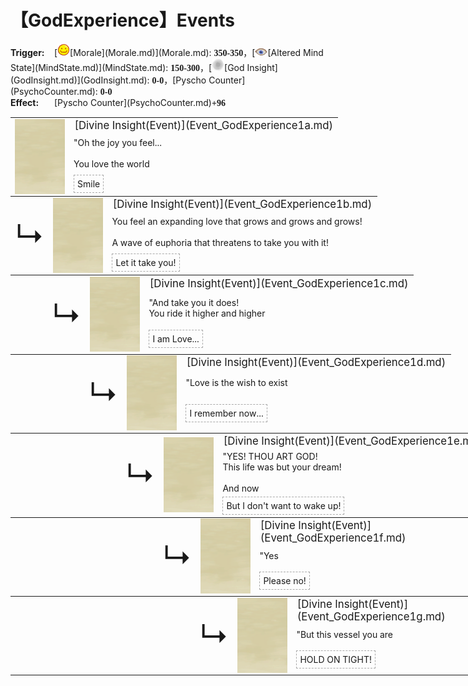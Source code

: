 # 【GodExperience】Events  
<div style="display: inline-block;width:70px; "><b>Trigger: </b></div>[<div style="width:20px;display:inline-block;text-align:center"><img decoding="async" src="../wiki/Sprite/Content.png" href="a.md" style="max-width:20px;max-height:20px;"></div>[Morale](Morale.md)](Morale.md): <span style="font-family:ui-monospace"><b>350-350</b></span>，[<div style="width:20px;display:inline-block;text-align:center"><img decoding="async" src="../wiki/Sprite/MindState.png" href="a.md" style="max-width:20px;max-height:20px;"></div>[Altered Mind State](MindState.md)](MindState.md): <span style="font-family:ui-monospace"><b>150-300</b></span>，[<div style="width:20px;display:inline-block;text-align:center"><img decoding="async" src="../wiki/Sprite/GodState.png" href="a.md" style="max-width:20px;max-height:20px;"></div>[God Insight](GodInsight.md)](GodInsight.md): <span style="font-family:ui-monospace"><b>0-0</b></span>，[Pyscho Counter](PsychoCounter.md): <span style="font-family:ui-monospace"><b>0-0</b></span><br><div style="display: inline-block;width:70px; "><b>Effect: </b></div>[Pyscho Counter](PsychoCounter.md)<span style="font-family:ui-monospace"><b>+96</b></span>  
<div class="" style="width:800px;margin-bottom:-15px;"><table><tr style="height:10px"><td rowspan=3 style="width:80px"><div class="gamecard" style="width:80px; height:120px;"><a href="Event_GodExperience1a.md" style="color:black"><img class="bg" decoding="async" src="../wiki/Sprite/BG_SandFront.png" href="a.md" style="max-width:80px;max-height:120px;"><img decoding="async" src="../wiki/Sprite/God.png" class="cardimageNoBack" style="transform: translate(-50%, 0%) scale(0.23460410557184752);"></a></div></td><td style="font-size: 1.2em">[Divine Insight(Event)](Event_GodExperience1a.md)</td></tr><tr><td>"Oh the joy you feel...<br><br>You love the world</td></tr><tr><td><div style="display:inline-block"><div style="margin-right:5px;padding:5px;border:1px dashed darkgray;display: inline-block">Smile</div></div></td></tr></table></div><div class="" style="width:800px;margin-bottom:-15px;"><table><tr style="height:10px"><td rowspan=3 style="width:45px"><font size=50>↳</font></td><td rowspan=3 style="width:80px"><div class="gamecard" style="width:80px; height:120px;"><a href="Event_GodExperience1b.md" style="color:black"><img class="bg" decoding="async" src="../wiki/Sprite/BG_SandFront.png" href="a.md" style="max-width:80px;max-height:120px;"><img decoding="async" src="../wiki/Sprite/God.png" class="cardimageNoBack" style="transform: translate(-50%, 0%) scale(0.23460410557184752);"></a></div></td><td style="font-size: 1.2em">[Divine Insight(Event)](Event_GodExperience1b.md)</td></tr><tr><td>You feel an expanding love that grows and grows and grows!<br><br>A wave of euphoria that threatens to take you with it!</td></tr><tr><td><div style="display:inline-block"><div style="margin-right:5px;padding:5px;border:1px dashed darkgray;display: inline-block">Let it take you!</div></div></td></tr></table></div><div class="" style="width:800px;margin-bottom:-15px;"><table><tr style="height:10px"><td rowspan=3 style="width:45px"></td><td rowspan=3 style="width:45px"><font size=50>↳</font></td><td rowspan=3 style="width:80px"><div class="gamecard" style="width:80px; height:120px;"><a href="Event_GodExperience1c.md" style="color:black"><img class="bg" decoding="async" src="../wiki/Sprite/BG_SandFront.png" href="a.md" style="max-width:80px;max-height:120px;"><img decoding="async" src="../wiki/Sprite/God.png" class="cardimageNoBack" style="transform: translate(-50%, 0%) scale(0.23460410557184752);"></a></div></td><td style="font-size: 1.2em">[Divine Insight(Event)](Event_GodExperience1c.md)</td></tr><tr><td>"And take you it does!<br>You ride it higher and higher</td></tr><tr><td><div style="display:inline-block"><div style="margin-right:5px;padding:5px;border:1px dashed darkgray;display: inline-block">I am Love...</div></div></td></tr></table></div><div class="" style="width:800px;margin-bottom:-15px;"><table><tr style="height:10px"><td rowspan=3 style="width:45px"></td><td rowspan=3 style="width:45px"></td><td rowspan=3 style="width:45px"><font size=50>↳</font></td><td rowspan=3 style="width:80px"><div class="gamecard" style="width:80px; height:120px;"><a href="Event_GodExperience1d.md" style="color:black"><img class="bg" decoding="async" src="../wiki/Sprite/BG_SandFront.png" href="a.md" style="max-width:80px;max-height:120px;"><img decoding="async" src="../wiki/Sprite/God.png" class="cardimageNoBack" style="transform: translate(-50%, 0%) scale(0.23460410557184752);"></a></div></td><td style="font-size: 1.2em">[Divine Insight(Event)](Event_GodExperience1d.md)</td></tr><tr><td>"Love is the wish to exist</td></tr><tr><td><div style="display:inline-block"><div style="margin-right:5px;padding:5px;border:1px dashed darkgray;display: inline-block">I remember now...</div></div></td></tr></table></div><div class="" style="width:800px;margin-bottom:-15px;"><table><tr style="height:10px"><td rowspan=3 style="width:45px"></td><td rowspan=3 style="width:45px"></td><td rowspan=3 style="width:45px"></td><td rowspan=3 style="width:45px"><font size=50>↳</font></td><td rowspan=3 style="width:80px"><div class="gamecard" style="width:80px; height:120px;"><a href="Event_GodExperience1e.md" style="color:black"><img class="bg" decoding="async" src="../wiki/Sprite/BG_SandFront.png" href="a.md" style="max-width:80px;max-height:120px;"><img decoding="async" src="../wiki/Sprite/God.png" class="cardimageNoBack" style="transform: translate(-50%, 0%) scale(0.23460410557184752);"></a></div></td><td style="font-size: 1.2em">[Divine Insight(Event)](Event_GodExperience1e.md)</td></tr><tr><td>"YES! THOU ART GOD!<br>This life was but your dream!<br><br>And now</td></tr><tr><td><div style="display:inline-block"><div style="margin-right:5px;padding:5px;border:1px dashed darkgray;display: inline-block">But I don't want to wake up!</div></div></td></tr></table></div><div class="" style="width:800px;margin-bottom:-15px;"><table><tr style="height:10px"><td rowspan=3 style="width:45px"></td><td rowspan=3 style="width:45px"></td><td rowspan=3 style="width:45px"></td><td rowspan=3 style="width:45px"></td><td rowspan=3 style="width:45px"><font size=50>↳</font></td><td rowspan=3 style="width:80px"><div class="gamecard" style="width:80px; height:120px;"><a href="Event_GodExperience1f.md" style="color:black"><img class="bg" decoding="async" src="../wiki/Sprite/BG_SandFront.png" href="a.md" style="max-width:80px;max-height:120px;"><img decoding="async" src="../wiki/Sprite/God.png" class="cardimageNoBack" style="transform: translate(-50%, 0%) scale(0.23460410557184752);"></a></div></td><td style="font-size: 1.2em">[Divine Insight(Event)](Event_GodExperience1f.md)</td></tr><tr><td>"Yes</td></tr><tr><td><div style="display:inline-block"><div style="margin-right:5px;padding:5px;border:1px dashed darkgray;display: inline-block">Please no!</div></div></td></tr></table></div><div class="" style="width:800px;margin-bottom:-15px;"><table><tr style="height:10px"><td rowspan=3 style="width:45px"></td><td rowspan=3 style="width:45px"></td><td rowspan=3 style="width:45px"></td><td rowspan=3 style="width:45px"></td><td rowspan=3 style="width:45px"></td><td rowspan=3 style="width:45px"><font size=50>↳</font></td><td rowspan=3 style="width:80px"><div class="gamecard" style="width:80px; height:120px;"><a href="Event_GodExperience1g.md" style="color:black"><img class="bg" decoding="async" src="../wiki/Sprite/BG_SandFront.png" href="a.md" style="max-width:80px;max-height:120px;"><img decoding="async" src="../wiki/Sprite/God.png" class="cardimageNoBack" style="transform: translate(-50%, 0%) scale(0.23460410557184752);"></a></div></td><td style="font-size: 1.2em">[Divine Insight(Event)](Event_GodExperience1g.md)</td></tr><tr><td>"But this vessel you are</td></tr><tr><td><div style="display:inline-block"><div style="margin-right:5px;padding:5px;border:1px dashed darkgray;display: inline-block">HOLD ON TIGHT!</div></div></td></tr></table></div><hr>  


<script>document.title="GodExperienceEvents - Card Survival Wiki";</script>